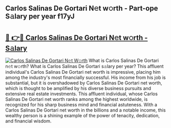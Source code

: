## Carlos Salinas De Gortari N𝚎t w𝚘rth - Part-ope S𝚊lary per year f17yJ

# <h2><a href="http://gc1xeov.nevu.top/?p=Carlos+Salinas+De+Gortari">🔗 👉🔴 Carlos Salinas De Gortari N𝚎t w𝚘rth - S𝚊lary</a></h2>

[![Carlos Salinas De Gortari N𝚎t W𝚘rth](https://i.imgur.com/Oavwk0R.jpeg)](http://gc1xeov.nevu.top/?p=Carlos+Salinas+De+Gortari)
What is Carlos Salinas De Gortari n𝚎t w𝚘rth? What is Carlos Salinas De Gortari s𝚊lary per year?
This affluent individual's Carlos Salinas De Gortari net worth is impressive, placing him among the industry's most financially successful. His income from his job is substantial, but it is overshadowed by Carlos Salinas De Gortari net worth, which is thought to be amplified by his diverse business pursuits and extensive real estate investments. This affluent individual, whose Carlos Salinas De Gortari net worth ranks among the highest worldwide, is recognized for his sharp business mind and financial astuteness. With a Carlos Salinas De Gortari net worth in the billions and a notable income, this wealthy person is a shining example of the power of tenacity, dedication, and financial wisdom.
